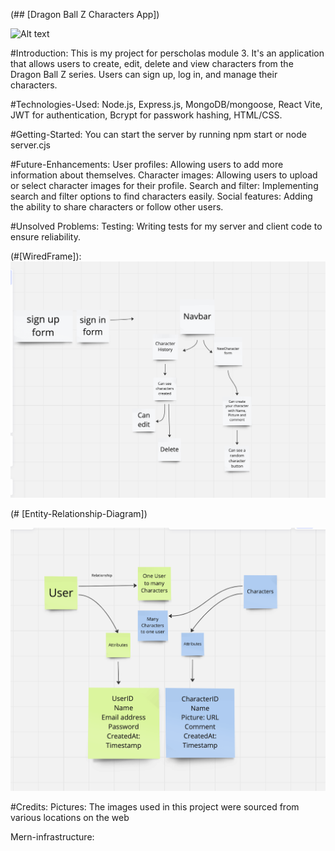 (## [Dragon Ball Z Characters App])

![Alt text](background.png)


#Introduction:
This is my project for perscholas module 3. It's an  application that allows users to create, edit, delete and view characters from the Dragon Ball Z series. Users can sign up, log in, and manage their characters. 

#Technologies-Used:
Node.js, 
Express.js,
MongoDB/mongoose,
React Vite,
JWT for authentication,
Bcrypt for passwork hashing,
HTML/CSS.


#Getting-Started:
You can start the server by running npm start or node server.cjs


#Future-Enhancements:
User profiles: Allowing users to add more information about themselves.
Character images: Allowing users to upload or select character images for their profile.
Search and filter: Implementing search and filter options to find characters easily.
Social features: Adding the ability to share characters or follow other users.


#Unsolved Problems:
Testing: Writing tests for my server and client code to ensure reliability.

(#[WiredFrame]):
![Alt text](wireframe.png)

(# [Entity-Relationship-Diagram])

![Alt text](Relationship.png)

#Credits:
Pictures: The images used in this project were sourced from various locations on the web

Mern-infrastructure: 

